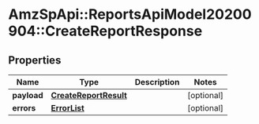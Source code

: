 # AmzSpApi::ReportsApiModel20200904::CreateReportResponse

## Properties
Name | Type | Description | Notes
------------ | ------------- | ------------- | -------------
**payload** | [**CreateReportResult**](CreateReportResult.md) |  | [optional] 
**errors** | [**ErrorList**](ErrorList.md) |  | [optional] 

